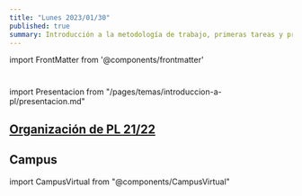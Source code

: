 ```yaml
---
title: "Lunes 2023/01/30"
published: true
summary: Introducción a la metodología de trabajo, primeras tareas y prácticas, bibliografía, sistema de evaluación, TFA, etc.
---
```

import FrontMatter from '@components/frontmatter'

# <FrontMatter prop="title" />

import Presentacion from "/pages/temas/introduccion-a-pl/presentacion.md"

## [Organización de  PL 21/22](/temas/introduccion-a-pl/guia-docente.html)


<Presentacion />

## Campus

import CampusVirtual from "@components/CampusVirtual"

<CampusVirtual />

